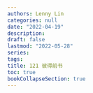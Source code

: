 ```yaml
---
authors: Lenny Lin
categories: null
date: "2022-04-19"
description: 
draft: false
lastmod: "2022-05-28"
series:
tags: 
title: 121 彼得前书
toc: true
bookCollapseSection: true
---
```






